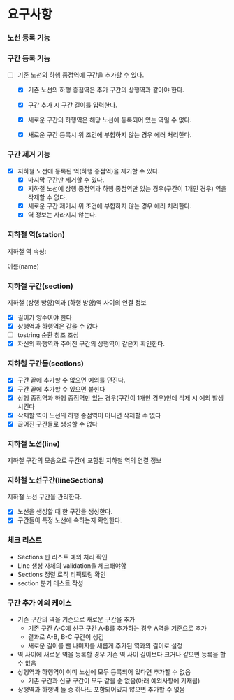 

# 요구사항

### 노선 등록 기능

### 구간 등록 기능

- [ ] 기존 노선의 하행 종점역에 구간을 추가할 수 있다.
  - [x] 기존 노선의 하행 종점역은 추가 구간의 상행역과 같아야 한다.
  - [x] 구간 추가 시 구간 길이를 입력한다.
  - [x] 새로운 구간의 하행역은 해당 노선에 등록되어 있는 역일 수 없다.
  - [x] 새로운 구간 등록시 위 조건에 부합하지 않는 경우 에러 처리한다.

  
### 구간 제거 기능

- [x] 지하철 노선에 등록된 역(하행 종점역)을 제거할 수 있다.
  - [x] 마지막 구간만 제거할 수 있다.
  - [x] 지하철 노선에 상행 종점역과 하행 종점역만 있는 경우(구간이 1개인 경우) 역을 삭제할 수 없다.
  - [x] 새로운 구간 제거시 위 조건에 부합하지 않는 경우 에러 처리한다.
  - [x] 역 정보는 사라지지 않는다.

### 지하철 역(station)
지하철 역 속성:

이름(name)
### 지하철 구간(section)
지하철 (상행 방향)역과 (하행 방향)역 사이의 연결 정보

- [x] 길이가 양수여야 한다
- [x] 상행역과 하행역은 같을 수 없다
- [ ] tostring 순환 참조 조심
- [x] 자신의 하행역과 주어진 구간의 상행역이 같은지 확인한다.

### 지하철 구간들(sections)
- [x] 구간 끝에 추가할 수 없으면 예외를 던진다.
- [x] 구간 끝에 추가할 수 있으면 붙힌다
- [x] 상행 종점역과 하행 종점역만 있는 경우(구간이 1개인 경우)인데 삭제 시 예외 발생시킨다
- [x] 삭제할 역이 노선의 하행 종점역이 아니면 삭제할 수 없다
- [x] 끊어진 구간들로 생성할 수 없다

### 지하철 노선(line)
지하철 구간의 모음으로 구간에 포함된 지하철 역의 연결 정보

### 지하철 노선구간(lineSections)
지하철 노선 구간을 관리한다.

- [x] 노선을 생성할 때 한 구간을 생성한다.
- [x] 구간들이 특정 노선에 속하는지 확인한다.

### 체크 리스트
- Sections 빈 리스트 예외 처리 확인
- Line 생성 자체의 validation을 체크해야함
- Sections 정렬 로직 리팩토링 확인
- section 분기 테스트 작성

### 구간 추가 예외 케이스
- 기존 구간의 역을 기준으로 새로운 구간을 추가
  - 기존 구간 A-C에 신규 구간 A-B를 추가하는 경우 A역을 기준으로 추가
  - 결과로 A-B, B-C 구간이 생김
  - 새로운 길이를 뺀 나머지를 새롭게 추가된 역과의 길이로 설정
- 역 사이에 새로운 역을 등록할 경우 기존 역 사이 길이보다 크거나 같으면 등록을 할 수 없음
- 상행역과 하행역이 이미 노선에 모두 등록되어 있다면 추가할 수 없음
  - 기존 구간과 신규 구간이 모두 같을 순 없음(아래 예외사항에 기재됨)
- 상행역과 하행역 둘 중 하나도 포함되어있지 않으면 추가할 수 없음